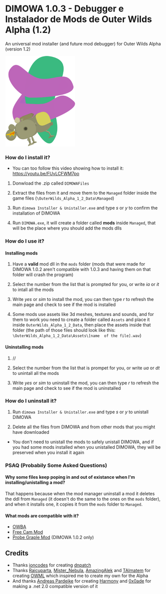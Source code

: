 # DIMOWA 1.0.3 - Debugger e Instalador de Mods de Outer Wilds Alpha (1.2)

An universal mod installer (and future mod debugger) for Outer Wilds Alpha (version 1.2)

<img src="https://github.com/ShoosGun/DIMOWA/blob/main/Icon%20and%20other%20images/DIMOWA_icon.png"  width="224" height = "289" >


### How do I install it?
* You can too follow this video showing how to install it: https://youtu.be/FUvLCFWM7po

1. Donwload the .zip called `DIMOWAFiles`

2. Extract the files from it and move them to the `Managed` folder inside the game files (`\OuterWilds_Alpha_1_2_Data\Managed`)

3. Run `dimowa Installer & Unistaller.exe` and type *s* or *y* to confirm the installation of DIMOWA

4. Run `DIMOWA.exe`, it will create a folder called **mods** inside `Managed`, that will be the place where you should add the mods dlls

### How do I use it?

#### Installing mods
1. Have a **valid** mod dll in the `mods` folder (mods that were made for DIMOWA 1.0.2 aren't compatible with 1.0.3 and having them on that folder will crash the program)

2. Select the number from the list that is prompted for you, or write *ia* or *it* to intall all the mods

3. Write *yes* or *sim* to install the mod, you can then type *r* to refresh the main page and check to see if the mod is installed

4. Some mods use assets like 3d meshes, textures and sounds, and for them to work you need to create a folder called `Assets` and place it inside `OuterWilds_Alpha_1_2_Data`, then place the assets inside that folder (the path of those files should look like this: `\OuterWilds_Alpha_1_2_Data\Assets\[name  of the file].wav`)

#### Uninstalling mods
1. //

2. Select the number from the list that is prompet for you, or write *ua* or *dt* to unintall all the mods

3. Write *yes* or *sim* to uninstall the mod, you can then type *r* to refresh the main page and check to see if the mod is uninstalled


### How do I uninstall it?

1. Run `dimowa Installer & Unistaller.exe` and type *s* or *y* to unistall DIMOWA

2. Delete all the files from DIMOWA and from other mods that you might have downloaded

* You don't need to unistall the mods to safely unistall DIMOWA, and if you had some mods installed when you unistalled DIMOWA, they will be preserved when you install it again 

### PSAQ (Probabily Some Asked Questions)

#### Why some files keep poping in and out of existance when I'm installing/unistalling a mod?

That happens because when the mod manager uninstall a mod it deletes the ddl from `Managed` (it doesn't do the same to the ones on the `mods` folder), and when it installs one, it copies it from the `mods` folder to `Managed`.


#### What mods are compatible with it?

* [OWBA](https://github.com/ShoosGun/OWBA) 
* [Free Cam Mod](https://github.com/ShoosGun/FreeCamMod)
* [Probe Graple Mod](https://github.com/ShoosGun/ProbeGrapleMod) (DIMOWA 1.0.2 only)

## Credits
  - Thanks [ioncodes](https://github.com/ioncodes) for creating [dnpatch](https://github.com/ioncodes/dnpatch)
  - Thanks [Raicuparta](https://github.com/Raicuparta), [Mister_Nebula](https://github.com/misternebula), [AmazingAlek](https://github.com/amazingalek) and [TAImatem](https://github.com/TAImatem) for creating [OWML](https://github.com/amazingalek/owml) which inspired me to create my own for the Alpha
  - And thanks [Andreas Pardeike](https://github.com/pardeike/) for creating [Harmony](https://github.com/pardeike/Harmony) and [0x0ade](https://github.com/0x0ade) for making a .net 2.0 compatible version of it
  
